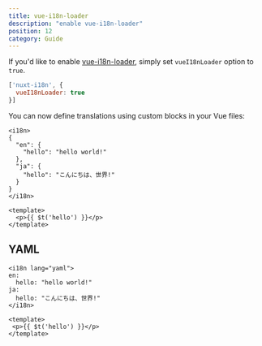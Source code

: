 ```yaml
---
title: vue-i18n-loader
description: "enable vue-i18n-loader"
position: 12
category: Guide
---
```


If you'd like to enable [vue-i18n-loader](https://github.com/intlify/vue-i18n-loader), simply set `vueI18nLoader` option to `true`.

```js {}[nuxt.config.js]
['nuxt-i18n', {
  vueI18nLoader: true
}]

```

You can now define translations using custom blocks in your Vue files:

```vue
<i18n>
{
  "en": {
    "hello": "hello world!"
  },
  "ja": {
    "hello": "こんにちは、世界!"
  }
}
</i18n>

<template>
  <p>{{ $t('hello') }}</p>
</template>
```

## YAML

```vue
<i18n lang="yaml">
en:
  hello: "hello world!"
ja:
  hello: "こんにちは、世界!"
</i18n>

<template>
 <p>{{ $t('hello') }}</p>
</template>
```
